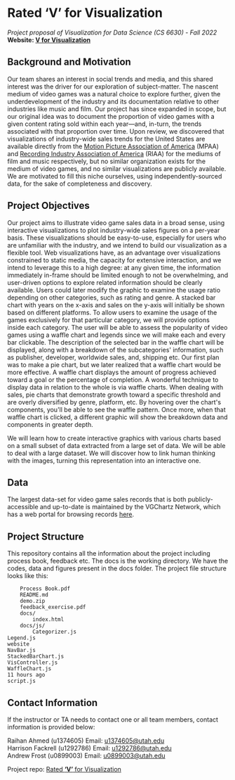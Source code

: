 # Rated **‘V’** for Visualization
_Project proposal of Visualization for Data Science (CS 6630) - Fall 2022_ <br/>
**Website: [V for Visualization](https://mdrahmed.github.io/dataVisProject/#)**
## Background and Motivation
Our team shares an interest in social trends and media, and this shared interest was the driver for our exploration of subject-matter. The nascent medium of video games was a natural choice to explore further, given the underdevelopment of the industry and its documentation relative to other industries like music and film. Our project has since expanded in scope, but our original idea was to document the proportion of video games with a given content rating sold within each year—and, in-turn, the trends associated with that proportion over time.
Upon review, we discovered that visualizations of industry-wide sales trends for the United States are available directly from the [Motion Picture Association of America](https://www.motionpictures.org/wp-content/uploads/2022/03/MPA-2021-THEME-Report-FINAL.pdf) (MPAA) and [Recording Industry Association of America](https://www.riaa.com/u-s-sales-database/) (RIAA) for the mediums of film and music respectively, but no similar organization exists for the medium of video games, and no similar visualizations are publicly available. We are motivated to fill this niche ourselves, using independently-sourced data, for the sake of completeness and discovery.

## Project Objectives
Our project aims to illustrate video game sales data in a broad sense, using interactive visualizations to plot industry-wide sales figures on a per-year basis. These visualizations should be easy-to-use, especially for users who are unfamiliar with the industry, and we intend to build our visualization as a flexible tool. Web visualizations have, as an advantage over visualizations constrained to static media, the capacity for extensive interaction, and we intend to leverage this to a high degree: at any given time, the information immediately in-frame should be limited enough to not be overwhelming, and user-driven options to explore related information should be clearly available. Users could later modify the graphic to examine the usage ratio depending on other categories, such as rating and genre. A stacked bar chart with years on the x-axis and sales on the y-axis will initially be shown based on different platforms. To allow users to examine the usage of the games exclusively for that particular category, we will provide options inside each category. The user will be able to assess the popularity of video games using a waffle chart and legends since we will make each and every bar clickable. The description of the selected bar in the waffle chart will be displayed, along with a breakdown of the subcategories' information, such as publisher, developer, worldwide sales, and, shipping etc. Our first plan was to make a pie chart, but we later realized that a waffle chart would be more effective. A waffle chart displays the amount of progress achieved toward a goal or the percentage of completion. A wonderful technique to display data in relation to the whole is via waffle charts. When dealing with sales, pie charts that demonstrate growth toward a specific threshold and are overly diversified by genre, platform, etc. By hovering over the chart's components, you'll be able to see the waffle pattern. Once more, when that waffle chart is clicked, a different graphic will show the breakdown data and components in greater depth. 

We will learn how to create interactive graphics with various charts based on a small subset of data extracted from a large set of data. We will be able to deal with a large dataset. We will discover how to link human thinking with the images, turning this representation into an interactive one.

## Data
The largest data-set for video game sales records that is both publicly-accessible and up-to-date is maintained by the VGChartz Network, which has a web portal for browsing records [here](https://www.vgchartz.com/gamedb/).

## Project Structure
This repository contains all the information about the project including process book, feedback etc. The docs is the working directory. We have the codes, data and figures present in the docs folder. The project file structure looks like this:
```
    Process Book.pdf
    README.md
    demo.zip
    feedback_exercise.pdf
    docs/
        index.html
    docs/js/
        Categorizer.js
Legend.js
website
NavBar.js
StackedBarChart.js
VisController.js
WaffleChart.js
11 hours ago
script.js
```

## Contact Information

If the instructor or TA needs to contact one or all team members, contact information is provided below: 

Raihan Ahmed (u1374605)	  	Email: u1374605@utah.edu <br/>
Harrison Fackrell (u1292786)		Email: u1292786@utah.edu <br/>
Andrew Frost (u0899003)		Email: u0899003@utah.edu <br/>

Project repo: [Rated **‘V’** for Visualization](https://github.com/mdrahmed/dataVisProject)
